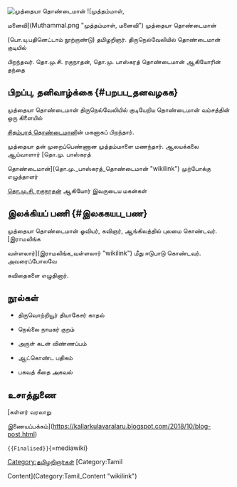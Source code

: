 ![முத்தையா தொண்டைமான்](Muthaiya.png "முத்தையா தொண்டைமான்") ![முத்தம்மாள்,
மனைவி](Muthammal.png "முத்தம்மாள், மனைவி") முத்தையா தொண்டைமான்
(பொ.யு.பதினெட்டாம் நூற்றாண்டு) தமிழறிஞர். திருநெல்வேலியில் தொண்டைமான் குடியில்
பிறந்தவர். தொ.மு.சி. ரகுநாதன், தொ.மு. பாஸ்கரத் தொண்டைமான் ஆகியோரின் தந்தை

## பிறப்பு, தனிவாழ்க்கை {#பறபப_தனவழகக}

முத்தையா தொண்டைமான் திருநெல்வேலியில் குடியேறிய தொண்டைமான் வம்சத்தின் ஒரு கிளையில்
[சிதம்பரத் தொண்டைமான](சிதம்பரத்_தொண்டைமான் "wikilink")ின் மகனாகப் பிறந்தார்.

முத்தையா தன் முறைப்பெண்ணான முத்தம்மாளை மணந்தார். ஆலயக்கலை ஆய்வாளார் [தொ.மு. பாஸ்கரத்
தொண்டைமான்](தொ.மு._பாஸ்கரத்_தொண்டைமான் "wikilink") முற்போக்கு எழுத்தாளர்
[தொ.மு.சி. ரகுநாதன்](தொ.மு.சி._ரகுநாதன் "wikilink") ஆகியோர் இவருடைய மகன்கள்

## இலக்கியப் பணி {#இலககயப_பண}

முத்தையா தொண்டைமான் ஓவியர், கவிஞர், ஆங்கிலத்தில் புலமை கொண்டவர். [இராமலிங்க
வள்ளலார்](இராமலிங்க_வள்ளலார் "wikilink") மீது ஈடுபாடு கொண்டவர். அவரைப்போலவே
கவிதைகளை எழுதினார்.

## நூல்கள்

-   திருவொற்றியூர் தியாகேசர் காதல்
-   நெல்லை நாயகர் குறம்
-   அருள் கடன் விண்ணப்பம்
-   ஆட்கொண்ட பதிகம்
-   பகவத் கீதை அகவல்

## உசாத்துணை

[கள்ளர் வரலாறு
இணையப்பக்கம்](https://kallarkulavaralaru.blogspot.com/2018/10/blog-post.html)
`{{Finalised}}`{=mediawiki}

[Category:தமிழறிஞர்கள்](Category:தமிழறிஞர்கள் "wikilink") [Category:Tamil
Content](Category:Tamil_Content "wikilink")

